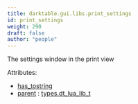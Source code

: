 ```yaml
---
title: darktable.gui.libs.print_settings
id: print_settings
weight: 290
draft: false
author: "people"
---
```


The settings window in the print view

Attributes:
* [has_tostring](../../../Attributes#has_tostring)
* [parent](../Attributes#parent) : [types.dt_lua_lib_t](../../../types/dt_lua_lib_t)
